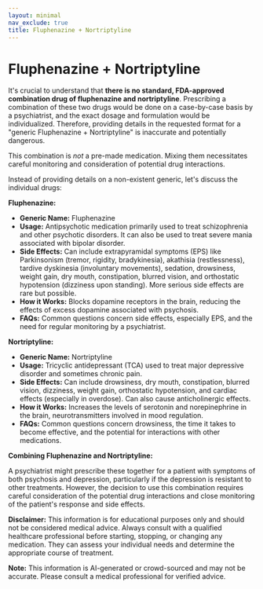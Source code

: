 ```yaml
---
layout: minimal
nav_exclude: true
title: Fluphenazine + Nortriptyline
---
```


# Fluphenazine + Nortriptyline

It's crucial to understand that **there is no standard, FDA-approved combination drug of fluphenazine and nortriptyline**.  Prescribing a combination of these two drugs would be done on a case-by-case basis by a psychiatrist, and the exact dosage and formulation would be individualized.  Therefore, providing details in the requested format for a "generic Fluphenazine + Nortriptyline" is inaccurate and potentially dangerous.


This combination is *not* a pre-made medication.  Mixing them necessitates careful monitoring and consideration of potential drug interactions.


Instead of providing details on a non-existent generic, let's discuss the individual drugs:

**Fluphenazine:**

* **Generic Name:** Fluphenazine
* **Usage:**  Antipsychotic medication primarily used to treat schizophrenia and other psychotic disorders.  It can also be used to treat severe mania associated with bipolar disorder.
* **Side Effects:**  Can include extrapyramidal symptoms (EPS) like Parkinsonism (tremor, rigidity, bradykinesia), akathisia (restlessness), tardive dyskinesia (involuntary movements), sedation, drowsiness, weight gain, dry mouth, constipation, blurred vision, and orthostatic hypotension (dizziness upon standing).  More serious side effects are rare but possible.
* **How it Works:**  Blocks dopamine receptors in the brain, reducing the effects of excess dopamine associated with psychosis.
* **FAQs:**  Common questions concern side effects, especially EPS, and the need for regular monitoring by a psychiatrist.


**Nortriptyline:**

* **Generic Name:** Nortriptyline
* **Usage:**  Tricyclic antidepressant (TCA) used to treat major depressive disorder and sometimes chronic pain.
* **Side Effects:**  Can include drowsiness, dry mouth, constipation, blurred vision, dizziness, weight gain, orthostatic hypotension, and cardiac effects (especially in overdose).  Can also cause anticholinergic effects.
* **How it Works:**  Increases the levels of serotonin and norepinephrine in the brain, neurotransmitters involved in mood regulation.
* **FAQs:**  Common questions concern drowsiness, the time it takes to become effective, and the potential for interactions with other medications.


**Combining Fluphenazine and Nortriptyline:**

A psychiatrist might prescribe these together for a patient with symptoms of both psychosis and depression, particularly if the depression is resistant to other treatments. However, the decision to use this combination requires careful consideration of the potential drug interactions and close monitoring of the patient's response and side effects.


**Disclaimer:** This information is for educational purposes only and should not be considered medical advice.  Always consult with a qualified healthcare professional before starting, stopping, or changing any medication.  They can assess your individual needs and determine the appropriate course of treatment.


**Note:** This information is AI-generated or crowd-sourced and may not be accurate. Please consult a medical professional for verified advice.